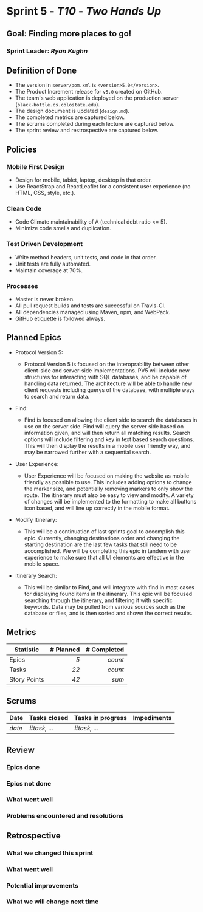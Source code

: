 # Sprint 5 - *T10* - *Two Hands Up*

## Goal: Finding more places to go!
### Sprint Leader: *Ryan Kughn*


## Definition of Done

* The version in `server/pom.xml` is `<version>5.0</version>`.
* The Product Increment release for `v5.0` created on GitHub.
* The team's web application is deployed on the production server (`black-bottle.cs.colostate.edu`).
* The design document is updated (`design.md`).
* The completed metrics are captured below.
* The scrums completed during each lecture are captured below.
* The sprint review and restrospective are captured below.


## Policies

### Mobile First Design
* Design for mobile, tablet, laptop, desktop in that order.
* Use ReactStrap and ReactLeaflet for a consistent user experience (no HTML, CSS, style, etc.).

### Clean Code
* Code Climate maintainability of A (technical debt ratio <= 5).
* Minimize code smells and duplication.

### Test Driven Development
* Write method headers, unit tests, and code in that order.
* Unit tests are fully automated.
* Maintain coverage at 70%.

### Processes
* Master is never broken. 
* All pull request builds and tests are successful on Travis-CI.
* All dependencies managed using Maven, npm, and WebPack.
* GitHub etiquette is followed always.


## Planned Epics
* Protocol Version 5: 
    - Protocol Version 5 is focused on the interoprability between other client-side and server-side implementations. PV5
    will include new structures for interacting with SQL databases, and be capable of handling data returned. The architecture
    will be able to handle new client requests including querys of the database, with multiple ways to search and return data.
    
* Find: 
    - Find is focused on allowing the client side to search the databases in use on the server side. Find will query the server
    side based on information given, and will then return all matching results. Search options will include filtering and 
    key in text based search questions. This will then display the results in a mobile user friendly way, and may be 
    narrowed further with a sequential search. 
    
* User Experience: 
    - User Experience will be focused on making the website as mobile friendly as possible to use. This includes adding
    options to change the marker size, and potentially removing markers to only show the route. The itinerary must also
    be easy to view and modify. A variety of changes will be implemented to the formatting to make all buttons icon based,
    and will line up correctly in the mobile format. 
    
* Modify Itinerary: 
    - This will be a continuation of last sprints goal to accomplish this epic. Currently, changing destinations order
    and changing the starting destination are the last few tasks that still need to be accomplished. We will be completing
    this epic in tandem with user experience to make sure that all UI elements are effective in the mobile space. 
    
* Itinerary Search: 
    - This will be similar to Find, and will integrate with find in most cases for displaying found items in the itinerary. 
    This epic will be focused searching through the itinerary, and filtering it with specific keywords. Data may be pulled
    from various sources such as the database or files, and is then sorted and shown the correct results. 

## Metrics

| Statistic | # Planned | # Completed |
| --- | ---: | ---: |
| Epics | *5* | *count* |
| Tasks |  *22*   | *count* | 
| Story Points |  *42*  | *sum* | 


## Scrums

| Date | Tasks closed  | Tasks in progress | Impediments |
| :--- | :--- | :--- | :--- |
| *date* | *#task, ...* | *#task, ...* |  | 


## Review

### Epics done  

### Epics not done 

### What went well

### Problems encountered and resolutions


## Retrospective

### What we changed this sprint

### What went well

### Potential improvements

### What we will change next time